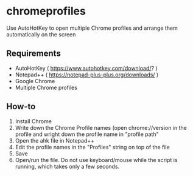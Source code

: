 # chromeprofiles
Use AutoHotKey to open multiple Chrome profiles and arrange them automatically on the screen

## Requirements
- AutoHotKey ( https://www.autohotkey.com/download/? )
- Notepad++ ( https://notepad-plus-plus.org/downloads/ )
- Google Chrome
- Multiple Chrome profiles

## How-to
1. Install Chrome
2. Write down the Chrome Profile names (open chrome://version in the profile and wright down the profile name in "profile path"
3. Open the ahk file in Notepad++
4. Edit the profile names in the "Profiles" string on top of the file
5. Save
6. Open/run the file.
Do not use keyboard/mouse while the script is running, which takes only a few seconds.
